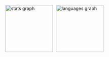 <div style="display: flex; gap: 10px; flex-wrap: wrap;">
  <img src="https://github-readme-stats-clone-eta.vercel.app/api?username=triort&hide_title=false&hide_rank=true&show_icons=true&include_all_commits=true&count_private=true&disable_animations=false&theme=dracula&locale=en&hide_border=false" height="150" alt="stats graph" />
  
  <img src="https://github-readme-stats-clone-eta.vercel.app/api/top-langs?username=triort&locale=en&hide_title=false&layout=compact&card_width=320&langs_count=5&theme=vue-dark&hide_border=false&order=2" height="150" alt="languages graph" />
</div>
